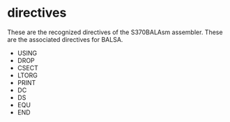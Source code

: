 # directives

These are the recognized directives of the S370BALAsm assembler.  These are the 
associated directives for BALSA.

* USING
* DROP
* CSECT
* LTORG
* PRINT
* DC
* DS
* EQU
* END



